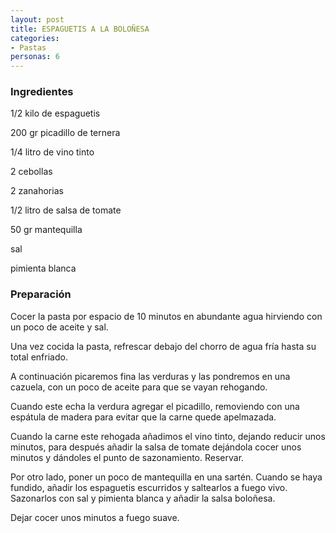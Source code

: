 ```yaml
---
layout: post
title: ESPAGUETIS A LA BOLOÑESA
categories:
- Pastas
personas: 6 
---
```

<h3>Ingredientes</h3>
1/2 kilo de espaguetis

200 gr picadillo de ternera

1/4 litro de vino tinto

2 cebollas

2 zanahorias

1/2 litro de salsa de tomate

50 gr mantequilla

sal

pimienta blanca

<h3>Preparación</h3>
Cocer la pasta por espacio de 10 minutos en abundante agua hirviendo con un poco de aceite y sal.

Una vez cocida la pasta, refrescar debajo del chorro de agua fría hasta su total enfriado.

A continuación picaremos fina las verduras y las pondremos en una cazuela, con un poco de aceite para que se vayan rehogando.

Cuando este echa la verdura agregar el picadillo, removiendo con una espátula de madera para evitar que la carne quede apelmazada.

Cuando la carne este rehogada añadimos el vino tinto, dejando reducir unos minutos, para después añadir la salsa de tomate dejándola cocer unos minutos y dándoles el punto de sazonamiento. Reservar.

Por otro lado, poner un poco de mantequilla en una sartén. Cuando se haya fundido, añadir los espaguetis escurridos y saltearlos a fuego vivo. Sazonarlos con sal y pimienta blanca y añadir la salsa boloñesa.

Dejar cocer unos minutos a fuego suave.

